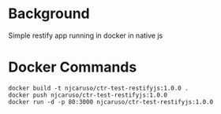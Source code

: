 # Background
Simple restify app running in docker in native js

# Docker Commands
```
docker build -t njcaruso/ctr-test-restifyjs:1.0.0 .
docker push njcaruso/ctr-test-restifyjs:1.0.0
docker run -d -p 80:3000 njcaruso/ctr-test-restifyjs:1.0.0
```